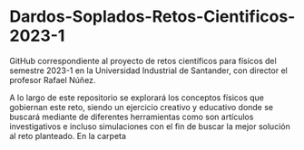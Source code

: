 # Dardos-Soplados-Retos-Cientificos-2023-1
GitHub correspondiente al proyecto de retos científicos para físicos del semestre 2023-1 en la Universidad Industrial de Santander, con director el profesor Rafael Núñez.

A lo largo de este repositorio se explorará los conceptos físicos que gobiernan este reto, siendo un ejercicio creativo y educativo donde se buscará mediante de diferentes herramientas como son artículos investigativos e incluso simulaciones con el fin de buscar la mejor solución al reto planteado.
En la carpeta
